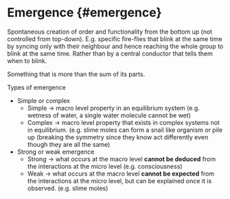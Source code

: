 # Emergence {#emergence}

Spontaneous creation of order and functionality from the bottom up (not controlled from top-down). E.g. specific fire-flies that blink at the same time by syncing only with their neighbour and hence reaching the whole group to blink at the same time. Rather than by a central conductor that tells them when to blink.

Something that is more than the sum of its parts.

Types of emergence

*   Simple or complex
    *   Simple -&gt; macro level property in an equilibrium system (e.g. wetness of water, a single water molecule cannot be wet)
    *   Complex -&gt; macro level property that exists in complex systems not in equilibrium. (e.g. slime moles can form a snail like organism or pile up (breaking the symmetry since they know act differently even though they are all the same)
*   Strong or weak emergence
    *   Strong -&gt; what occurs at the macro level **cannot be deduced** from the interactions at the micro level (e.g. consciousness)
    *   Weak -&gt; what occurs at the macro level **cannot be expected** from the interactions at the micro level, but can be explained once it is observed. (e.g. slime moles)